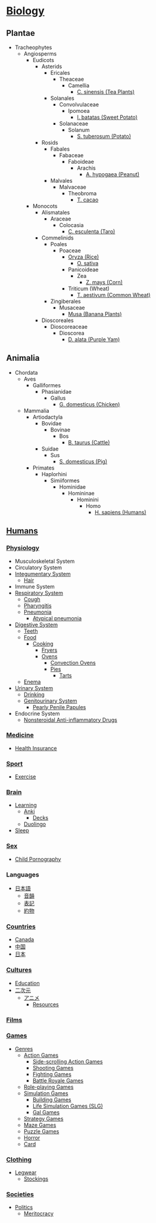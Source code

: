 # [Biology](Biology.md)
## Plantae
- Tracheophytes
  - Angiosperms
    - Eudicots
      - Asterids
        - Ericales
          - Theaceae
            - Camellia
              - [C. sinensis (Tea Plants)](Plantae/Tracheophytes/Angiosperms/Eudicots/Asterids/Ericales/Theaceae/Camellia/sinensis.md)
        - Solanales
          - Convolvulaceae
            - Ipomoea
              - [I. batatas (Sweet Potato)](Plantae/Tracheophytes/Angiosperms/Eudicots/Asterids/Solanales/Convolvulaceae/Ipomoea/batatas.md)
          - Solanaceae
            - Solanum
              - [S. tuberosum (Potato)](Plantae/Tracheophytes/Angiosperms/Eudicots/Asterids/Solanales/Solanaceae/Solanum/tuberosum.md)
      - Rosids
        - Fabales
          - Fabaceae
            - Faboideae
              - Arachis
                - [A. hypogaea (Peanut)](Plantae/Tracheophytes/Angiosperms/Eudicots/Rosids/Fabales/Fabaceae/Faboideae/Arachis/hypogaea.md)
        - Malvales
          - Malvaceae
            - Theobroma
              - [T. cacao](Plantae/Tracheophytes/Angiosperms/Eudicots/Rosids/Malvales/Malvaceae/Theobroma/cacao.md)
    - Monocots
      - Alismatales
        - Araceae
          - Colocasia
            - [C. esculenta (Taro)](Plantae/Tracheophytes/Angiosperms/Monocots/Alismatales/Araceae/Colocasia/esculenta.md)
      - Commelinids
        - Poales
          - Poaceae
            - [Oryza (Rice)](Plantae/Tracheophytes/Angiosperms/Monocots/Commelinids/Poales/Poaceae/Oryza/README.md)
              - [O. sativa](Plantae/Tracheophytes/Angiosperms/Monocots/Commelinids/Poales/Poaceae/Oryza/sativa.md)
            - Panicoideae
              - Zea
                - [Z. mays (Corn)](Plantae/Tracheophytes/Angiosperms/Monocots/Commelinids/Poales/Poaceae/Panicoideae/Zea/mays.md)
            - Triticum (Wheat)
              - [T. aestivum (Common Wheat)](Plantae/Tracheophytes/Angiosperms/Monocots/Commelinids/Poales/Poaceae/Triticum/aestivum.md)
        - Zingiberales
          - Musaceae
            - [Musa (Banana Plants)](Plantae/Tracheophytes/Angiosperms/Monocots/Commelinids/Zingiberales/Musaceae/Musa/README.md)
      - Dioscoreales
        - Dioscoreaceae
          - Dioscorea
            - [D. alata (Purple Yam)](Plantae/Tracheophytes/Angiosperms/Monocots/Dioscoreales/Dioscoreaceae/Dioscorea/alata.md)

## Animalia
- Chordata
  - Aves
    - Galliformes
      - Phasianidae
        - Gallus
          - [G. domesticus (Chicken)](Animalia/Chordata/Aves/Galliformes/Phasianidae/Gallus/domesticus.md)
  - Mammalia
    - Artiodactyla
      - Bovidae
        - Bovinae
          - Bos
            - [B. taurus (Cattle)](Animalia/Chordata/Mammalia/Artiodactyla/Bovidae/Bovinae/Bos/taurus.md)
      - Suidae
        - Sus
          - [S. domesticus (Pig)](Animalia/Chordata/Mammalia/Artiodactyla/Suidae/Sus/domesticus.md)
    - Primates
      - Haplorhini
        - Simiiformes
          - Hominidae
            - Homininae
              - Hominini
                - Homo
                  - [H. sapiens (Humans)](#humans)

## [Humans](Humans/README.md)
### [Physiology](Humans/Physiology/README.md)
- Musculoskeletal System
- Circulatory System
- [Integumentary System](Humans/Physiology/Integumentary/README.md)
  - [Hair](Humans/Physiology/Integumentary/Hair/README.md)
- Immune System
- [Respiratory System](Humans/Physiology/Respiratory/README.md)
  - [Cough](Humans/Physiology/Respiratory/Cough.md)
  - [Pharyngitis](Humans/Physiology/Respiratory/Pharyngitis.md)
  - [Pneumonia](Humans/Physiology/Respiratory/Pneumonia/README.md)
    - [Atypical pneumonia](Humans/Physiology/Respiratory/Pneumonia/Atypical.md)
- [Digestive System](Humans/Physiology/Digestive/README.md)
  - [Teeth](Humans/Physiology/Digestive/Teeth/README.md)
  - [Food](Humans/Physiology/Digestive/Food/)
    - [Cooking](Humans/Physiology/Digestive/Food/Cooking/README.md)
      - [Fryers](Humans/Physiology/Digestive/Food/Cooking/Fryers/README.md)
      - [Ovens](Humans/Physiology/Digestive/Food/Cooking/Ovens/README.md)
        - [Convection Ovens](Humans/Physiology/Digestive/Food/Cooking/Ovens/Convection.md)
        - [Pies](Humans/Physiology/Digestive/Food/Cooking/Ovens/Pies/README.md)
          - [Tarts](Humans/Physiology/Digestive/Food/Cooking/Ovens/Pies/Tarts.md)
  - [Enema](Humans/Physiology/Digestive/Enema.md)
- [Urinary System](Humans/Physiology/Urinary/README.md)
  - [Drinking](Humans/Physiology/Urinary/Drinking.md)
  - [Genitourinary System](Humans/Physiology/Urinary/Genitourinary/README.md)
    - [Pearly Penile Papules](Humans/Physiology/Urinary/Genitourinary/Pearly%20Penile%20Papules.md)
- Endocrine System
  - [Nonsteroidal Anti-inflammatory Drugs](Humans/Physiology/Endocrine/Nonsteroidal%20Anti-inflammatory%20Drugs.md)

### [Medicine](Humans/Medicine/README.md)
- [Health Insurance](Humans/Medicine/Insurance/README.md)

### [Sport](Humans/Sport/README.md)
- [Exercise](Humans/Sport/Exercise/README.md)

### [Brain](Humans/Brain/README.md)
- [Learning](Humans/Brain/Learning/README.md)
  - [Anki](Humans/Brain/Learning/Anki/README.md)
    - [Decks](Humans/Brain/Learning/Anki/Decks/README.md)
  - [Duolingo](Humans/Brain/Learning/Duolingo.md)
- [Sleep](Humans/Brain/Sleep/README.md)

### [Sex](Humans/Sex/README.md)
- [Child Pornography](Humans/Sex/Child.md)

### Languages
- [日本語](Humans/Languages/日本語/README.md)
  - [音韻](Humans/Languages/日本語/音韻.md)
  - [表記](Humans/Languages/日本語/表記/README.md)
  - [約物](Humans/Languages/日本語/約物.md)

### [Countries](Humans/Countries/README.md)
- [Canada](Humans/Countries/Canada/README.md)
- [中国](Humans/Countries/中国/README.md)
- [日本](Humans/Countries/日本/README.md)

### [Cultures](Humans/Cultures/README.md)
- [Education](Humans/Cultures/Education/README.md)
- [二次元](Humans/Cultures/二次元/README.md)
  - [アニメ](Humans/Cultures/二次元/アニメ/README.md)
    - [Resources](Humans/Cultures/二次元/アニメ/Resources.md)

### [Films](Humans/Films/README.md)

### [Games](Humans/Games/README.md)
- [Genres](Humans/Games/Genres/README.md)
  - [Action Games](Humans/Games/Genres/Action/README.md)
    - [Side-scrolling Action Games](Humans/Games/Genres/Action/Side-scrolling.md)
    - [Shooting Games](Humans/Games/Genres/Action/Shooting.md)
    - [Fighting Games](Humans/Games/Genres/Action/Fighting/README.md)
    - [Battle Royale Games](Humans/Games/Genres/Action/Battle%20Royale.md)
  - [Role-playing Games](Humans/Games/Genres/Role/README.md)
  - [Simulation Games](Humans/Games/Genres/Simulation/README.md)
    - [Building Games](Humans/Games/Genres/Simulation/Building/README.md)
    - [Life Simulation Games (SLG)](Humans/Games/Genres/Simulation/Life.md)
    - [Gal Games](Humans/Games/Genres/Simulation/Gal/README.md)
  - [Strategy Games](Humans/Games/Genres/Strategy/README.md)
  - [Maze Games](Humans/Games/Genres/Maze/README.md)
  - [Puzzle Games](Humans/Games/Genres/Puzzle/README.md)
  - [Horror](Humans/Games/Genres/Horror/README.md)
  - [Card](Humans/Games/Genres/Card/README.md)

### [Clothing](Humans/Clothing/README.md)
- [Legwear](Humans/Clothing/Legwear/README.md)
  - [Stockings](Humans/Clothing/Legwear/Stockings.md)

### [Societies](Humans/Societies/README.md)
- [Politics](Humans/Societies/Politics/README.md)
  - [Meritocracy](Humans/Societies/Politics/Meritocracy.md)